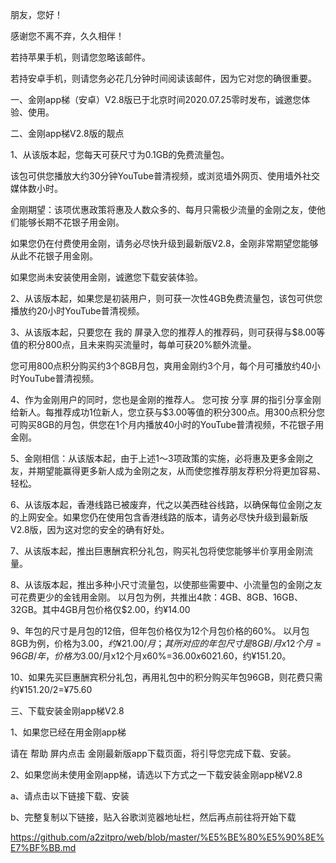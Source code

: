 朋友，您好！

感谢您不离不弃，久久相伴！

若持苹果手机，则请您忽略该邮件。

若持安卓手机，则请您务必花几分钟时间阅读该邮件，因为它对您的确很重要。

一、金刚app梯（安卓）V2.8版已于北京时间2020.07.25零时发布，诚邀您体验、使用。

二、金刚app梯V2.8版的靓点

1、从该版本起，您每天可获尺寸为0.1GB的免费流量包。

该包可供您播放大约30分钟YouTube普清视频，或浏览墙外网页、使用墙外社交媒体数小时。

金刚期望：该项优惠政策将惠及人数众多的、每月只需极少流量的金刚之友，使他们能够长期不花银子用金刚。

如果您仍在付费使用金刚，请务必尽快升级到最新版V2.8，金刚非常期望您能够从此不花银子用金刚。

如果您尚未安装使用金刚，诚邀您下载安装体验。

2、从该版本起，如果您是初装用户，则可获一次性4GB免费流量包，该包可供您播放约20小时YouTube普清视频。

3、从该版本起，只要您在 我的 屏录入您的推荐人的推荐码，则可获得与$8.00等值的积分800点，且未来购买流量时，每单可获20%额外流量。

您可用800点积分购买约3个8GB月包，爽用金刚约3个月，每个月可播放约40小时YouTube普清视频。

4、作为金刚用户的同时，您也是金刚的推荐人。
您可按 分享 屏的指引分享金刚给新人。每推荐成功1位新人，您立获与$3.00等值的积分300点。用300点积分您可购买8GB的月包，供您在1个月内播放40小时的YouTube普清视频，不花银子用金刚。

5、金刚相信：从该版本起，由于上述1～3项政策的实施，必将惠及更多金刚之友，并期望能赢得更多新人成为金刚之友，从而使您推荐朋友荐积分将更加容易、轻松。

6、从该版本起，香港线路已被废弃，代之以美西硅谷线路，以确保每位金刚之友的上网安全。如果您仍在使用包含香港线路的版本，请务必尽快升级到最新版V2.8版，因为这对您的安全的确有好处。

7、从该版本起，推出巨惠酬宾积分礼包，购买礼包将使您能够半价享用金刚流量。

8、从该版本起，推出多种小尺寸流量包，以使那些需要中、小流量包的金刚之友可花费更少的金钱用金刚。
以月包为例，共推出4款：4GB、8GB、16GB、32GB。其中4GB月包价格仅$2.00，约¥14.00

9、年包的尺寸是月包的12倍，但年包价格仅为12个月包价格的60%。
以月包8GB为例，价格为$3.00，约¥21.00/月；其所对应的年包尺寸是8GB/月x12个月=96GB/年，价格为$3.00/月x12个月x60%=$36.00x60%=$21.60，约¥151.20。

10、如果先买巨惠酬宾积分礼包，再用礼包中的积分购买年包96GB，则花费只需约¥151.20/2=¥75.60

三、下载安装金刚app梯V2.8 

1、如果您已经在用金刚app梯

请在 帮助 屏内点击 金刚最新版app下载页面，将引导您完成下载、安装。

2、如果您尚未使用金刚app梯，请选以下方式之一下载安装金刚app梯V2.8

a、请点击以下链接下载、安装

b、完整复制以下链接，贴入谷歌浏览器地址栏，然后再点前往将开始下载

https://github.com/a2zitpro/web/blob/master/%E5%BE%80%E5%90%8E%E7%BF%BB.md
